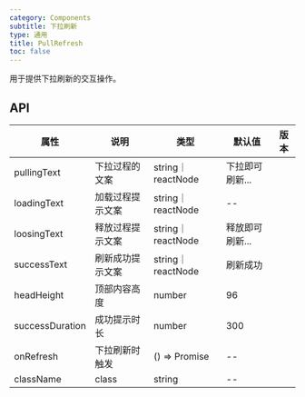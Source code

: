 ```yaml
---
category: Components
subtitle: 下拉刷新
type: 通用
title: PullRefresh
toc: false
---
```


用于提供下拉刷新的交互操作。

## API

| 属性 | 说明 | 类型 | 默认值 | 版本 |
| --- | --- | --- | --- | --- |
|pullingText|下拉过程的文案| string｜reactNode| 下拉即可刷新...|  |
|loadingText|加载过程提示文案| string｜reactNode | --|  |
|loosingText|释放过程提示文案|string｜reactNode| 释放即可刷新...|  |
|successText|刷新成功提示文案|string｜reactNode|刷新成功|  |
|headHeight|顶部内容高度|number|96|  |
|successDuration|成功提示时长|number|300|  |
|onRefresh|下拉刷新时触发|() => Promise<any>|--|  |
|className|class|string|--|  |